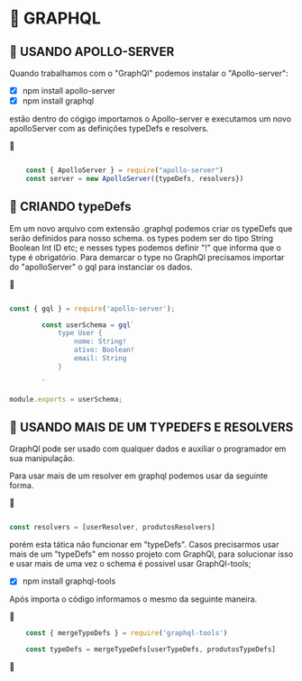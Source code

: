 # :cherry_blossom: GRAPHQL

## :cherry_blossom: USANDO APOLLO-SERVER

Quando trabalhamos com o "GraphQl" podemos instalar o "Apollo-server": 

- [x] npm install apollo-server
- [x] npm install graphql

estão dentro do cógigo importamos o Apollo-server e executamos um novo apolloServer com as definições typeDefs e resolvers.

:speech_balloon:

```javascript

    const { ApolloServer } = require("apollo-server") 
    const server = new ApolloServer({typeDefs, resolvers})

```

## :cherry_blossom: CRIANDO typeDefs

Em um novo arquivo com extensão .graphql podemos criar os typeDefs que serão definidos para nosso schema.
os types podem ser do tipo String Boolean Int ID etc; e nesses types podemos definir "!" que informa que o type é obrigatório. 
Para demarcar o type no GraphQl precisamos importar do "apolloServer" o gql para instanciar os dados.

:speech_balloon: 

```javascript

const { gql } = require('apollo-server');

        const userSchema = gql`
            type User {
                nome: String!
                ativo: Boolean!
                email: String
            }

        `

module.exports = userSchema;

```
## :cherry_blossom: USANDO MAIS DE UM TYPEDEFS E RESOLVERS


GraphQl pode ser usado com qualquer dados e auxiliar o programador em sua manipulação.

Para usar mais de um resolver em graphql podemos usar da seguinte forma.

:speech_balloon:

```javascript

const resolvers = [userResolver, produtosResolvers]

```

porém esta tática não funcionar em "typeDefs".
Casos precisarmos usar mais de um "typeDefs" em nosso projeto com GraphQl, para solucionar isso e usar mais de uma vez o schema é possivel usar GraphQl-tools;

- [x] npm install graphql-tools

Após importa o código informamos o mesmo da seguinte maneira.

:speech_balloon:

```javascript
    const { mergeTypeDefs } = require('graphql-tools')

    const typeDefs = mergeTypeDefs[userTypeDefs, produtosTypeDefs]
```
:speech_balloon: